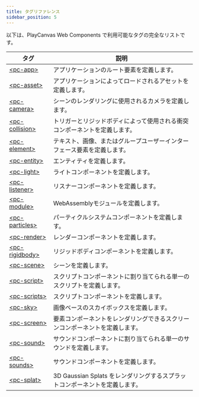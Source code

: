```yaml
---
title: タグリファレンス
sidebar_position: 5
---
```


以下は、PlayCanvas Web Components で利用可能なタグの完全なリストです。

| タグ | 説明 |
| --- | --- |
| [&lt;pc-app&gt;](pc-app) | アプリケーションのルート要素を定義します。 |
| [&lt;pc-asset&gt;](pc-asset) | アプリケーションによってロードされるアセットを定義します。 |
| [&lt;pc-camera&gt;](pc-camera) | シーンのレンダリングに使用されるカメラを定義します。 |
| [&lt;pc-collision&gt;](pc-collision) | トリガーとリジッドボディによって使用される衝突コンポーネントを定義します。 |
| [&lt;pc-element&gt;](pc-element) | テキスト、画像、またはグループユーザーインターフェース要素を定義します。 |
| [&lt;pc-entity&gt;](pc-entity) | エンティティを定義します。 |
| [&lt;pc-light&gt;](pc-light) | ライトコンポーネントを定義します。 |
| [&lt;pc-listener&gt;](pc-listener) | リスナーコンポーネントを定義します。 |
| [&lt;pc-module&gt;](pc-module) | WebAssemblyモジュールを定義します。 |
| [&lt;pc-particles&gt;](pc-particles) | パーティクルシステムコンポーネントを定義します。 |
| [&lt;pc-render&gt;](pc-render) | レンダーコンポーネントを定義します。 |
| [&lt;pc-rigidbody&gt;](pc-rigidbody) | リジッドボディコンポーネントを定義します。 |
| [&lt;pc-scene&gt;](pc-scene) | シーンを定義します。 |
| [&lt;pc-script&gt;](pc-script) | スクリプトコンポーネントに割り当てられる単一のスクリプトを定義します。 |
| [&lt;pc-scripts&gt;](pc-scripts) | スクリプトコンポーネントを定義します。 |
| [&lt;pc-sky&gt;](pc-sky) | 画像ベースのスカイボックスを定義します。 |
| [&lt;pc-screen&gt;](pc-screen) | 要素コンポーネントをレンダリングできるスクリーンコンポーネントを定義します。 |
| [&lt;pc-sound&gt;](pc-sound) | サウンドコンポーネントに割り当てられる単一のサウンドを定義します。 |
| [&lt;pc-sounds&gt;](pc-sounds) | サウンドコンポーネントを定義します。 |
| [&lt;pc-splat&gt;](pc-splat) | 3D Gaussian Splats をレンダリングするスプラットコンポーネントを定義します。 |
